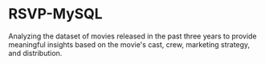 # RSVP-MySQL
Analyzing the dataset of movies released in the past three years to provide meaningful insights based on the movie's cast, crew, marketing strategy, and distribution. 
